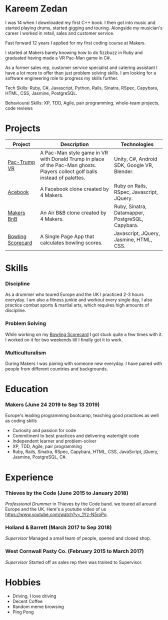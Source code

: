 # Kareem Zedan

I was 14 when I downloaded my first C++ book. I then got into music and started playing drums, started gigging and touring. Alongside my musician's career I worked in retail, sales and customer service.

Fast forward 12 years I applied for my first coding course at Makers.

I started at Makers barely knowing how to do fizzbuzz in Ruby and graduated having made a VR Pac-Man game in C#.

As a former sales rep, customer service specialist and catering assistant I have a lot more to offer than just problem solving
skills. I am looking for a software engineering role to progress my skills further.

Tech Skills: Ruby, C#, Javascript, Python, Rails, Sinatra, RSpec, Capybara, HTML, CSS, Jasmine, PostgreSQL.

Behavioural Skills: XP, TDD, Agile, pair programming, whole-team projects, code reviews

# Projects

| Project                                                          | Description                                                                                                                   | Technologies                                     |
|------------------------------------------------------------------|-------------------------------------------------------------------------------------------------------------------------------|--------------------------------------------------|
| [Pac-Trump VR](https://github.com/Kaymo1990/PacTrumpVR)          | A Pac-Man style game in VR with Donald Trump in place of the Pac-Man ghosts. Players collect golf balls instead of palettes.  | Unity, C#, Android SDK, Google VR, Blender.      |
| [Acebook](https://github.com/riannemcc/acebook-RVs)              | A Facebook clone created by 4 Makers.                                                                                         | Ruby on Rails, RSpec, Javascript, JQuery.        |
| [Makers BnB](https://github.com/KZedan/bliss-makers)             | An Air B&B clone created by 4 Makers.                                                                                         | Ruby, Sinatra, Datamapper, PostgreSQL, Capybara. |
| [Bowling Scorecard](https://github.com/KZedan/bowling-challenge) | A Single Page App that calculates bowling scores.                                                                             | Javascript, JQuery,  Jasmine, HTML, CSS.         |


# Skills

### Discipline

As a drummer who toured Europe and the UK I practiced 2-3 hours everyday. I am also a fitness junkie and workout every single day, I also practice combat sports & martial arts, which requires high amounts of discipline.

### Problem Solving

While working on my [Bowling Scorecard](https://github.com/KZedan/bowling-challenge) I got stuck quite a few times with it. I worked on it for two weekends till I finally got it to work.

### Multiculturalism

During Makers I was pairing with someone new everyday. I have paired with people from different countries and backgrounds. 


# Education

### Makers (June 24 2019 to Sep 13 2019)

Europe's leading programming bootcamp, teaching good practices as well as coding skills

* Curiosity and passion for code
* Commitment to best practices and delivering watertight code
* Independent learner and problem-solver
* XP, TDD, Agile, pair programming
* Ruby, Rails, Sinatra, RSpec, Capybara, HTML, CSS, JavaScript, jQuery, Jasmine, PostgreSQL, C#.


# Experience

### Thieves by the Code (June 2015 to January 2018)
<em>Professional Drummer</em> in Thieves by the Code band. we toured all around Europe and the UK. Here's a youtube video of us https://www.youtube.com/watch?v=_1Yz-N5roPo.

### Holland & Barrett (March 2017 to Sep 2018)
<em>Supervisor</em> Managed a small team of people, opened and closed shop. 

### West Cornwall Pasty Co. (February 2015 to March 2017)
<em>Supervisor</em> Started off as sales rep then was trained to Supervisor.


# Hobbies

* Driving, I love driving
* Decent Coffee
* Random meme browsing
* Ping Pong

